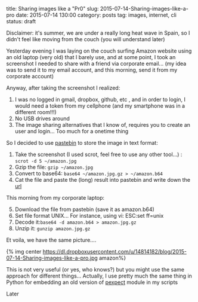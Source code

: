 title: Sharing images like a "Pr0"
slug: 2015-07-14-Sharing-images-like-a-pro
date: 2015-07-14 130:00
category: posts
tag: images, internet, cli
status: draft

Disclaimer: it's summer, we are under a really long heat wave in Spain, so I didn't feel like moving from the couch (you will understand later)

Yesterday evening I was laying on the couch surfing Amazon website using an old laptop (very old) that I barely use, and at some point, I took an screenshot I needed to share with a friend via corporate email... (my idea was to send it to my email account, and this morning, send it from my corporate account)

Anyway, after taking the screenshot I realized:

1) I was no logged in gmail, dropbox, github, etc , and in order to login, I would need a token from my cellphone  (and my smartphone was in a different room!!!)
2) No USB drives around
3) The image sharing alternatives that I know of, requires you to create an user and  login… Too much for a onetime thing

So I decided to use [pastebin](http://pastebin.com/) to store the image in text format:

1) Take the screenshot (I used scrot, feel free to use any other tool…) : ```scrot -d 5 ~/amazon.jpg```
2) Gzip the file: ```gzip ~/amazon.jpg```
3) Convert to base64: ```base64 ~/amazon.jpg.gz > ~/amazon.b64```
4) Cat the file and paste the (long) result into pastebin and write down the  [url](http://pastebin.com/rgXncvEz9)

This morning from my corporate laptop:

5) Download the file from pastebin (save it as amazon.b64)
6) Set file format UNIX... For instance, using vi: ESC:set ff=unix
7) Decode it:```base64 -d amazon.b64 > amazon.jpg.gz```
8) Unzip it: ```gunzip amazon.jpg.gz```

Et voila, we have the same picture….

{%  img center https://dl.dropboxusercontent.com/u/14814182/blog/2015-07-14-Sharing-images-like-a-pro.jpg  amazon%}

This is not very useful (or yes, who knows?) but you might use the same approach for different things… Actually, I use pretty much the same thing in Python for embedding an old version of [pexpect]( https://github.com/pexpect/pexpect) module in my scripts

Later
